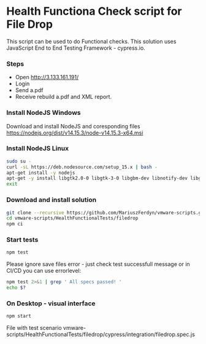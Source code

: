 # Health Functiona Check script for File Drop

This script can be used to do Functional checks. This solution uses JavaScript End to End Testing Framework - cypress.io.

### Steps 
* Open http://3.133.161.191/
* Login
* Send a.pdf
* Receive rebuild a.pdf and XML report.

### Install NodeJS Windows

Download and install NodeJS and coresponding files https://nodejs.org/dist/v14.15.3/node-v14.15.3-x64.msi

### Install NodeJS Linux
```bash
sudo su -
curl -sL https://deb.nodesource.com/setup_15.x | bash -
apt-get install -y nodejs
apt-get -y install libgtk2.0-0 libgtk-3-0 libgbm-dev libnotify-dev libgconf-2-4 libnss3 libxss1 libasound2 libxtst6 xauth xvfb
exit
```

### Download and install solution
```bash
git clone --recursive https://github.com/MariuszFerdyn/vmware-scripts.git
cd vmware-scripts/HealthFunctionalTests/filedrop
npm ci
```

### Start tests
```bash
npm test
```

Please ignore save files error - just check test successfull message or in CI/CD you can use errorlevel:
```bash
npm test 2>&1 | grep ' All specs passed! '
echo $?
```

### On Desktop - visual interface 
```bash
npm start
```
File with test scenario vmware-scripts/HealthFunctionalTests/filedrop/cypress/integration/filedrop.spec.js